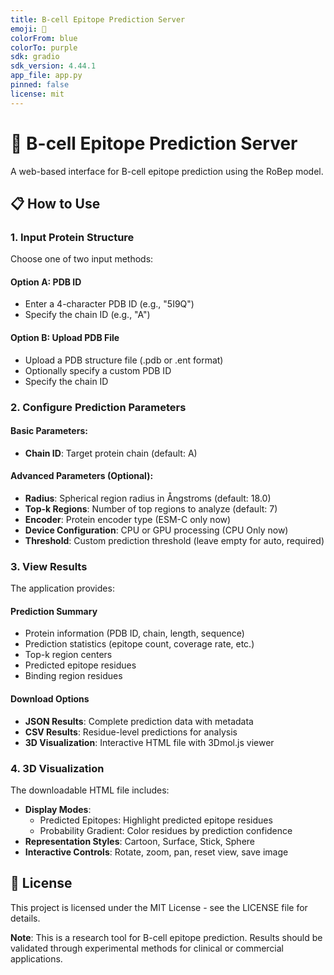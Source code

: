 ```yaml
---
title: B-cell Epitope Prediction Server
emoji: 🧬
colorFrom: blue
colorTo: purple
sdk: gradio
sdk_version: 4.44.1
app_file: app.py
pinned: false
license: mit
---
```


# 🧬 B-cell Epitope Prediction Server

A web-based interface for B-cell epitope prediction using the RoBep model.

## 📋 How to Use

### 1. Input Protein Structure

Choose one of two input methods:

#### Option A: PDB ID
- Enter a 4-character PDB ID (e.g., "5I9Q")
- Specify the chain ID (e.g., "A")

#### Option B: Upload PDB File
- Upload a PDB structure file (.pdb or .ent format)
- Optionally specify a custom PDB ID
- Specify the chain ID

### 2. Configure Prediction Parameters

#### Basic Parameters:
- **Chain ID**: Target protein chain (default: A)

#### Advanced Parameters (Optional):
- **Radius**: Spherical region radius in Ångstroms (default: 18.0)
- **Top-k Regions**: Number of top regions to analyze (default: 7)
- **Encoder**: Protein encoder type (ESM-C only now)
- **Device Configuration**: CPU or GPU processing (CPU Only now)
- **Threshold**: Custom prediction threshold (leave empty for auto, required)

### 3. View Results

The application provides:

#### Prediction Summary
- Protein information (PDB ID, chain, length, sequence)
- Prediction statistics (epitope count, coverage rate, etc.)
- Top-k region centers
- Predicted epitope residues
- Binding region residues

#### Download Options
- **JSON Results**: Complete prediction data with metadata
- **CSV Results**: Residue-level predictions for analysis
- **3D Visualization**: Interactive HTML file with 3Dmol.js viewer

### 4. 3D Visualization

The downloadable HTML file includes:
- **Display Modes**: 
  - Predicted Epitopes: Highlight predicted epitope residues
  - Probability Gradient: Color residues by prediction confidence
- **Representation Styles**: Cartoon, Surface, Stick, Sphere
- **Interactive Controls**: Rotate, zoom, pan, reset view, save image

## 📜 License

This project is licensed under the MIT License - see the LICENSE file for details.

**Note**: This is a research tool for B-cell epitope prediction. Results should be validated through experimental methods for clinical or commercial applications.
